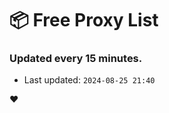 # :package: Free Proxy List
### Updated every 15 minutes.

- Last updated: `2024-08-25 21:40`

:heart:
